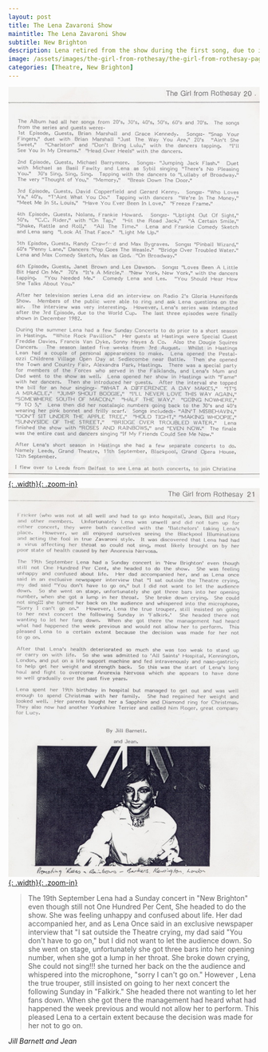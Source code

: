 ```yaml
---
layout: post
title: The Lena Zavaroni Show
maintitle: The Lena Zavaroni Show
subtitle: New Brighton
description: Lena retired from the show during the first song, due to illness, and the rest of the show was cancelled.
image: /assets/images/the-girl-from-rothesay/the-girl-from-rothesay-page-21.jpg
categories: [Theatre, New Brighton]
---
```


[![](/assets/images/the-girl-from-rothesay/the-girl-from-rothesay-page-20.jpg){: .width}{: .zoom-in}](/assets/images/the-girl-from-rothesay/the-girl-from-rothesay-page-20.jpg)
[![](/assets/images/the-girl-from-rothesay/the-girl-from-rothesay-page-21.jpg){: .width}{: .zoom-in}](/assets/images/the-girl-from-rothesay/the-girl-from-rothesay-page-21.jpg)

> The 19th September Lena had a Sunday concert in "New Brighton" even though still not One Hundred Per Cent, She headed to do the show. She was feeling unhappy and confused about life. Her dad accompanied her, and as Lena Once said in an exclusive newspaper interview that "I sat outside the Theatre crying, my dad said "You don't have to go on," but I did not want to let the audience down. So she went on stage, unfortunately she got three bars into her opening number, when she got a lump in her throat. She broke down crying, She could not sing!!! she turned her back on the the audience and whispered into the microphone,  "sorry I can't go on." However , Lena the true trouper, still insisted on going to her next concert the following Sunday in "Falkirk." She headed there not wanting to let her fans down. When she got there the management had heard what had happened the week previous and would not allow her to perform. This pleased Lena to a certain extent because the decision was made for her not to go on.

<cite>Jill Barnett and Jean</cite>

<style>
.width {width:367.79px; height:auto;}
</style>

